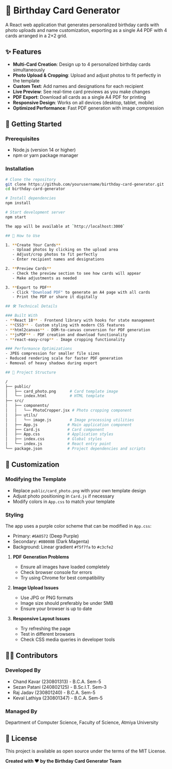 # 🎂 Birthday Card Generator

A React web application that generates personalized birthday cards with photo uploads and name customization, exporting as a single A4 PDF with 4 cards arranged in a 2×2 grid.

## ✨ Features

- **Multi-Card Creation**: Design up to 4 personalized birthday cards simultaneously
- **Photo Upload & Cropping**: Upload and adjust photos to fit perfectly in the template
- **Custom Text**: Add names and designations for each recipient
- **Live Preview**: See real-time card previews as you make changes
- **PDF Export**: Download all cards as a single A4 PDF for printing
- **Responsive Design**: Works on all devices (desktop, tablet, mobile)
- **Optimized Performance**: Fast PDF generation with image compression

## 🚀 Getting Started

### Prerequisites

- Node.js (version 14 or higher)
- npm or yarn package manager

### Installation

```bash
# Clone the repository
git clone https://github.com/yourusername/birthday-card-generator.git
cd birthday-card-generator

# Install dependencies
npm install

# Start development server
npm start

The app will be available at `http://localhost:3000`

## 📱 How to Use

1. **Create Your Cards**
   - Upload photos by clicking on the upload area
   - Adjust/crop photos to fit perfectly
   - Enter recipient names and designations

2. **Preview Cards**
   - Check the preview section to see how cards will appear
   - Make adjustments as needed

3. **Export to PDF**
   - Click "Download PDF" to generate an A4 page with all cards
   - Print the PDF or share it digitally

## 🛠️ Technical Details

### Built With
- **React 18** - Frontend library with hooks for state management
- **CSS3** - Custom styling with modern CSS features
- **html2canvas** - DOM-to-canvas conversion for PDF generation
- **jsPDF** - PDF creation and download functionality
- **react-easy-crop** - Image cropping functionality

### Performance Optimizations
- JPEG compression for smaller file sizes
- Reduced rendering scale for faster PDF generation
- Removal of heavy shadows during export

## 📁 Project Structure

/
├── public/
│   ├── card_photo.png      # Card template image
│   └── index.html          # HTML template
├── src/
│   ├── components/
│   │   └── PhotoCropper.jsx # Photo cropping component
│   ├── utils/
│   │   └── image.js        # Image processing utilities
│   ├── App.js             # Main application component
│   ├── Card.js            # Card component
│   ├── App.css            # Application styles
│   ├── index.css          # Global styles
│   └── index.js           # React entry point
└── package.json           # Project dependencies and scripts
```

## 🎨 Customization

### Modifying the Template
- Replace `public/card_photo.png` with your own template design
- Adjust photo positioning in `Card.js` if necessary
- Modify colors in `App.css` to match your template

### Styling
The app uses a purple color scheme that can be modified in `App.css`:
- Primary: `#6A0572` (Deep Purple)
- Secondary: `#8B008B` (Dark Magenta)
- Background: Linear gradient `#f5f7fa` to `#c3cfe2`

1. **PDF Generation Problems**
   - Ensure all images have loaded completely
   - Check browser console for errors
   - Try using Chrome for best compatibility

2. **Image Upload Issues**
   - Use JPG or PNG formats
   - Image size should preferably be under 5MB
   - Ensure your browser is up to date

3. **Responsive Layout Issues**
   - Try refreshing the page
   - Test in different browsers
   - Check CSS media queries in developer tools

## 👨‍💻 Contributors

### Developed By
- Chand Kavar (230801313) - B.C.A. Sem-5
- Sezan Patani (240802125) - B.Sc.I.T. Sem-3
- Raj Jadav (230801240) - B.C.A. Sem-5
- Keval Lathiya (230801347) - B.C.A. Sem-5

### Managed By
Department of Computer Science, Faculty of Science, Atmiya University

## 📄 License

This project is available as open source under the terms of the MIT License.

**Created with ❤️ by the Birthday Card Generator Team** 

